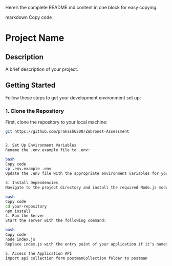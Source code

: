 Here’s the complete README.md content in one block for easy copying:

markdown
Copy code
# Project Name

## Description

A brief description of your project.

## Getting Started

Follow these steps to get your development environment set up:

### 1. Clone the Repository

First, clone the repository to your local machine:

```bash
git https://github.com/prakash6200/Zebronet-Assessment


2. Set Up Environment Variables
Rename the .env.example file to .env:

bash
Copy code
cp .env.example .env
Update the .env file with the appropriate environment variables for your setup.

3. Install Dependencies
Navigate to the project directory and install the required Node.js modules:

bash
Copy code
cd your-repository
npm install
4. Run the Server
Start the server with the following command:

bash
Copy code
node index.js
Replace index.js with the entry point of your application if it’s named differently.

5. Access the Application API
import api collection form postmanCollection folder to postman